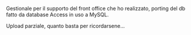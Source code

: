 Gestionale per il supporto del front office che ho realizzato, porting del db fatto da database Access in uso a MySQL.

Upload parziale, quanto basta per ricordarsene...